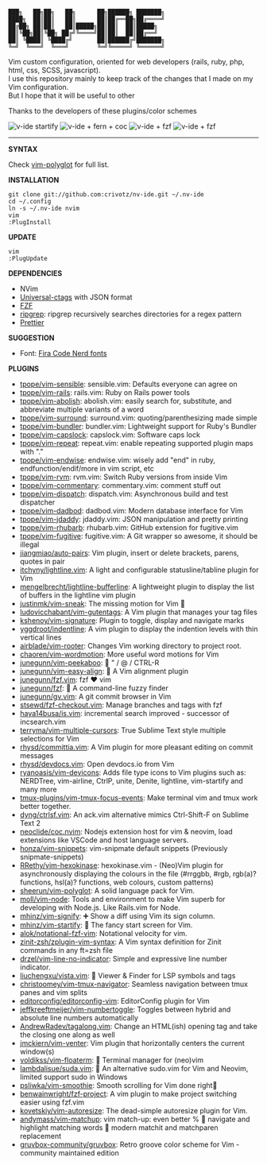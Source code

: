     ███╗   ██╗██╗   ██╗      ██╗██████╗ ███████╗
    ████╗  ██║██║   ██║      ██║██╔══██╗██╔════╝
    ██╔██╗ ██║██║   ██║█████╗██║██║  ██║█████╗
    ██║╚██╗██║╚██╗ ██╔╝╚════╝██║██║  ██║██╔══╝
    ██║ ╚████║ ╚████╔╝       ██║██████╔╝███████╗
    ╚═╝  ╚═══╝  ╚═══╝        ╚═╝╚═════╝ ╚══════╝

Vim custom configuration, oriented for web developers (rails, ruby, php, html, css, SCSS, javascript).  
I use this repository mainly to keep track of the changes that I made on my Vim configuration.  
But I hope that it will be useful to other

Thanks to the developers of these plugins/color schemes

![v-ide startify](https://raw.githubusercontent.com/crivotz/nv-ide/master/screenshots/v-ide_screenshot.png)
![v-ide + fern + coc](https://raw.githubusercontent.com/crivotz/nv-ide/master/screenshots/v-ide_screenshot_1.png)
![v-ide + fzf ](https://raw.githubusercontent.com/crivotz/nv-ide/master/screenshots/v-ide_screenshot_2.png)
![v-ide + fzf ](https://raw.githubusercontent.com/crivotz/nv-ide/master/screenshots/v-ide_screenshot_3.png)

---

**SYNTAX**

Check [vim-polyglot](https://github.com/sheerun/vim-polyglot) for full list.

**INSTALLATION**

```console
git clone git://github.com:crivotz/nv-ide.git ~/.nv-ide
cd ~/.config
ln -s ~/.nv-ide nvim
vim
:PlugInstall
```

**UPDATE**

```console
vim
:PlugUpdate
```

**DEPENDENCIES**

- NVim
- [Universal-ctags](https://github.com/universal-ctags/ctags) with JSON format
- [FZF](https://github.com/junegunn/fzf)
- [ripgrep](https://github.com/BurntSushi/ripgrep): ripgrep recursively searches directories for a regex pattern
- [Prettier](https://prettier.io)

**SUGGESTION**

- Font: [Fira Code Nerd fonts](https://github.com/ryanoasis/nerd-fonts)

**PLUGINS**

- [tpope/vim-sensible](https://github.com/tpope/vim-sensible): sensible.vim: Defaults everyone can agree on
- [tpope/vim-rails](https://github.com/tpope/vim-rails): rails.vim: Ruby on Rails power tools
- [tpope/vim-abolish](https://github.com/tpope/vim-abolish): abolish.vim: easily search for, substitute, and abbreviate multiple variants of a word
- [tpope/vim-surround](https://github.com/tpope/vim-surround): surround.vim: quoting/parenthesizing made simple
- [tpope/vim-bundler](https://github.com/tpope/vim-bundler): bundler.vim: Lightweight support for Ruby's Bundler
- [tpope/vim-capslock](https://github.com/tpope/vim-capslock): capslock.vim: Software caps lock
- [tpope/vim-repeat](https://github.com/tpope/vim-repeat): repeat.vim: enable repeating supported plugin maps with "."
- [tpope/vim-endwise](https://github.com/tpope/vim-endwise): endwise.vim: wisely add "end" in ruby, endfunction/endif/more in vim script, etc
- [tpope/vim-rvm](https://github.com/tpope/vim-rvm): rvm.vim: Switch Ruby versions from inside Vim
- [tpope/vim-commentary](https://github.com/tpope/vim-commentary): commentary.vim: comment stuff out
- [tpope/vim-dispatch](https://github.com/tpope/vim-dispatch): dispatch.vim: Asynchronous build and test dispatcher
- [tpope/vim-dadbod](https://github.com/tpope/vim-dadbod): dadbod.vim: Modern database interface for Vim
- [tpope/vim-jdaddy](https://github.com/tpope/vim-jdaddy): jdaddy.vim: JSON manipulation and pretty printing
- [tpope/vim-rhubarb](https://github.com/tpope/vim-rhubarb): rhubarb.vim: GitHub extension for fugitive.vim
- [tpope/vim-fugitive](https://github.com/tpope/vim-fugitive): fugitive.vim: A Git wrapper so awesome, it should be illegal
- [jiangmiao/auto-pairs](https://github.com/jiangmiao/auto-pairs): Vim plugin, insert or delete brackets, parens, quotes in pair
- [itchyny/lightline.vim](https://github.com/itchyny/lightline.vim): A light and configurable statusline/tabline plugin for Vim
- [mengelbrecht/lightline-bufferline](https://github.com/mengelbrecht/lightline-bufferline): A lightweight plugin to display the list of buffers in the lightline vim plugin
- [justinmk/vim-sneak](https://github.com/justinmk/vim-sneak): The missing motion for Vim 👟
- [ludovicchabant/vim-gutentags](https://github.com/ludovicchabant/vim-gutentags): A Vim plugin that manages your tag files
- [kshenoy/vim-signature](https://github.com/kshenoy/vim-signature): Plugin to toggle, display and navigate marks
- [yggdroot/indentline](https://github.com/yggdroot/indentline): A vim plugin to display the indention levels with thin vertical lines
- [airblade/vim-rooter](https://github.com/airblade/vim-rooter): Changes Vim working directory to project root.
- [chaoren/vim-wordmotion](https://github.com/chaoren/vim-wordmotion): More useful word motions for Vim
- [junegunn/vim-peekaboo](https://github.com/junegunn/vim-peekaboo): 👀 " / @ / CTRL-R
- [junegunn/vim-easy-align](https://github.com/junegunn/vim-easy-align): 🌻 A Vim alignment plugin
- [junegunn/fzf.vim](https://github.com/junegunn/fzf.vim): fzf ❤️ vim
- [junegunn/fzf](https://github.com/junegunn/fzf): 🌸 A command-line fuzzy finder
- [junegunn/gv.vim](https://github.com/junegunn/gv.vim): A git commit browser in Vim
- [stsewd/fzf-checkout.vim](https://github.com/stsewd/fzf-checkout.vim): Manage branches and tags with fzf
- [haya14busa/is.vim](https://github.com/haya14busa/is.vim): incremental search improved - successor of incsearch.vim
- [terryma/vim-multiple-cursors](https://github.com/terryma/vim-multiple-cursors): True Sublime Text style multiple selections for Vim
- [rhysd/committia.vim](https://github.com/rhysd/committia.vim): A Vim plugin for more pleasant editing on commit messages
- [rhysd/devdocs.vim](https://github.com/rhysd/devdocs.vim): Open devdocs.io from Vim
- [ryanoasis/vim-devicons](https://github.com/ryanoasis/vim-devicons): Adds file type icons to Vim plugins such as: NERDTree, vim-airline, CtrlP, unite, Denite, lightline, vim-startify and many more
- [tmux-plugins/vim-tmux-focus-events](https://github.com/tmux-plugins/vim-tmux-focus-events): Make terminal vim and tmux work better together.
- [dyng/ctrlsf.vim](https://github.com/dyng/ctrlsf.vim): An ack.vim alternative mimics Ctrl-Shift-F on Sublime Text 2
- [neoclide/coc.nvim](https://github.com/neoclide/coc.nvim): Nodejs extension host for vim & neovim, load extensions like VSCode and host language servers.
- [honza/vim-snippets](https://github.com/honza/vim-snippets): vim-snipmate default snippets (Previously snipmate-snippets)
- [RRethy/vim-hexokinase](https://github.com/RRethy/vim-hexokinase): hexokinase.vim - (Neo)Vim plugin for asynchronously displaying the colours in the file (#rrggbb, #rgb, rgb(a)? functions, hsl(a)? functions, web colours, custom patterns)
- [sheerun/vim-polyglot](https://github.com/sheerun/vim-polyglot): A solid language pack for Vim.
- [moll/vim-node](https://github.com/moll/vim-node): Tools and environment to make Vim superb for developing with Node.js. Like Rails.vim for Node.
- [mhinz/vim-signify](https://github.com/mhinz/vim-signify): ➕ Show a diff using Vim its sign column.
- [mhinz/vim-startify](https://github.com/mhinz/vim-startify): 🔗 The fancy start screen for Vim.
- [alok/notational-fzf-vim](https://github.com/alok/notational-fzf-vim): Notational velocity for vim.
- [zinit-zsh/zplugin-vim-syntax](https://github.com/zinit-zsh/zplugin-vim-syntax): A Vim syntax definition for Zinit commands in any ft=zsh file
- [drzel/vim-line-no-indicator](https://github.com/drzel/vim-line-no-indicator): Simple and expressive line number indicator.
- [liuchengxu/vista.vim](https://github.com/liuchengxu/vista.vim): 🌵 Viewer & Finder for LSP symbols and tags
- [christoomey/vim-tmux-navigator](https://github.com/christoomey/vim-tmux-navigator): Seamless navigation between tmux panes and vim splits
- [editorconfig/editorconfig-vim](https://github.com/editorconfig/editorconfig-vim): EditorConfig plugin for Vim
- [jeffkreeftmeijer/vim-numbertoggle](https://github.com/jeffkreeftmeijer/vim-numbertoggle): Toggles between hybrid and absolute line numbers automatically
- [AndrewRadev/tagalong.vim](https://github.com/AndrewRadev/tagalong.vim): Change an HTML(ish) opening tag and take the closing one along as well
- [jmckiern/vim-venter](https://github.com/jmckiern/vim-venter): Vim plugin that horizontally centers the current window(s)
- [voldikss/vim-floaterm](https://github.com/voldikss/vim-floaterm): 🌟 Terminal manager for (neo)vim
- [lambdalisue/suda.vim](https://github.com/lambdalisue/suda.vim): 🥪 An alternative sudo.vim for Vim and Neovim, limited support sudo in Windows
- [psliwka/vim-smoothie](https://github.com/psliwka/vim-smoothie): Smooth scrolling for Vim done right🥤
- [benwainwright/fzf-project](https://github.com/benwainwright/fzf-project): A vim plugin to make project switching easier using fzf.vim
- [kovetskiy/vim-autoresize](https://github.com/kovetskiy/vim-autoresize): The dead-simple autoresize plugin for Vim.
- [andymass/vim-matchup](https://github.com/andymass/vim-matchup): vim match-up: even better % 👊 navigate and highlight matching words 👊 modern matchit and matchparen replacement
- [gruvbox-community/gruvbox](https://github.com/gruvbox-community/gruvbox): Retro groove color scheme for Vim - community maintained edition
